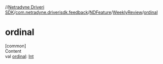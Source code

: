 //[Netradyne Driveri SDK](../../../index.md)/[com.netradyne.driverisdk.feedback](../../index.md)/[NDFeature](../index.md)/[WeeklyReview](index.md)/[ordinal](ordinal.md)



# ordinal  
[common]  
Content  
val [ordinal](ordinal.md): [Int](https://kotlinlang.org/api/latest/jvm/stdlib/kotlin/-int/index.html)  




